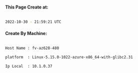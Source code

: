 
   
#### This Page Create at:

```bash

2022-10-30 - 21:59:21 UTC

```

#### Create By Machine:

```bash

Host Name : fv-az628-480

platform  : Linux-5.15.0-1022-azure-x86_64-with-glibc2.31

Ip Local  : 10.1.0.37

```

